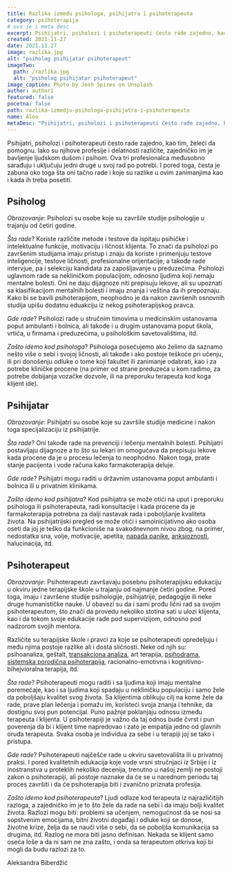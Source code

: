 ```yaml
---
title: Razlika između psihologa, psihijatra i psihoterapeuta
category: psihoterapija
# ovo je i meta desc
excerpt: Psihijatri, psiholozi i psihoterapeuti često rade zajedno, kao tim, želeći da pomognu.
created: 2021-11-27
date: 2021.11.27
image: razlika.jpg
alt: "psiholog psihijatar psihoterapeut"
imageTwo:
  path: /razlika.jpg
  alt: "psiholog psihijatar psihoterapeut"
image_caption: Photo by Josh Spires on Unsplash
author: author1
featured: false
pocetna: false
path: razlika-izmedju-psihologa-psihijatra-i-psihoterapeuta
name: Aloo
metaDesc: "Psihijatri, psiholozi i psihoterapeuti često rade zajedno, kao tim, želeći da pomognu."
---
```



Psihijatri, psiholozi i psihoterapeuti često rade zajedno, kao tim, želeći da pomognu. Iako su njihove profesije i delatnosti različite, zajedničko im je bavljenje ljudskom dušom i psihom. Ova tri profesionalca međusobno sarađuju i uključuju jedni druge u svoj rad po potrebi. I pored toga, česta je zabuna oko toga šta oni tačno rade i koje su razlike u ovim zanimanjima kao i kada ih treba posetiti.

## Psiholog

*Obrazovanje*: Psiholozi su osobe koje su završile studije psihologije u trajanju od četiri godine.

*Šta rade*? Koriste različite metode i testove da ispitaju psihičke i intelektualne funkcije, motivaciju i ličnost klijenta. To znači da psiholozi po završenim studijama imaju pristup i znaju da koriste i primenjuju testove inteligencije, testove ličnosti, profesionalne orijentacije, a takođe rade intervjue, pa i selekciju kandidata za zapošljavanje u preduzećima. Psiholozi uglavnom rade sa nekliničkom populacijom, odnosno ljudima koji nemaju mentalne bolesti. Oni ne daju dijagnoze niti prepisuju lekove, ali su upoznati sa klasifikacijom mentalnih bolesti i imaju znanja i veština da ih prepoznaju. Kako bi se bavili psihoterapijom, neophodno je da nakon završenih osnovnih studija upišu dodatnu eduakciju iz nekog psihoterapijskog pravca.

*Gde rade*? Psiholozi rade u stručnim timovima u medicinskim ustanovama poput ambulanti i bolnica, ali takođe i u drugim ustanovama poput škola, vrtića, u firmama i preduzećima, u psihološkim savetovalištima, itd.

*Zašto idemo kod psihologa*? Psihologa posećujemo ako želimo da saznamo nešto više o sebi i svojoj ličnosti, ali takođe i ako postoje teškoće pri učenju, ili pri donošenju odluke o tome koji fakultet ili zanimanje odabrati, kao i za potrebe kliničke procene (na primer od strane preduzeća u kom radimo, za potrebe dobijanja vozačke dozvole, ili na preporuku terapeuta kod koga klijent ide).

## Psihijatar

*Obrazovanje*: Psihijatri su osobe koje su završile studije medicine i nakon toga specijalizaciju iz psihijatrije.

*Šta rade*? Oni takođe rade na prevenciji i lečenju mentalnih bolesti. Psihijatri postavljaju dijagnoze a to što su lekari im omogućava da prepisuju lekove kada procene da je u procesu lečenja to neophodno. Nakon toga, prate stanje pacijenta i vode računa kako farmakoterapija deluje.

*Gde rade*? Psihijatri mogu raditi u državnim ustanovama poput ambulanti i bolnica ili u privatnim klinikama.

*Zašto idemo kod psihijatra*? Kod psihijatra se može otići na uput i preporuku psihologa ili psihoterapeuta, radi konsultacije i kada procene da je farmakoterapija potrebna za dalji nastavak rada i poboljšanje kvaliteta života. Na psihijatrijski pregled se može otići i samoinicijativno ako osoba oseti da joj je teško da funkcioniše na svakodnevnom nivou zbog, na primer, nedostatka sna, volje, motivacije, apetita, [napada panike](/blog/panicni-napadi/sta-su-panicni-napadi-zbog-cega-nastaju/), [anksioznosti](/blog/anksioznost-i-anksiozni-poremecaji/sta-je-aksioznost/), halucinacija, itd.

## Psihoterapeut

*Obrazovanje*: Psihoterapeuti završavaju posebnu psihoterapijsku edukaciju u okviru jedne terapijske škole u trajanju od najmanje četiri godine. Pored toga, imaju i završene studije psihologije, psihijatrije, pedagogije ili neke druge humanističke nauke. U obavezi su da i sami prođu lični rad sa svojim psihoterapeutom, što znači da provedu nekoliko stotina sati u ulozi klijenta, kao i da tokom svoje edukacije rade pod supervizijom, odnosno pod nadzorom svojih mentora. 

Različite su terapijske škole i pravci za koje se psihoterapeuti opredeljuju i među njima postoje razlike ali i dosta sličnosti. Neke od njih su: psihoanaliza, geštalt, [transakciona analiza](/blog/psihoterapijski-pravci/osnovni-principi-transakcione-analize/), art terapija, [psihodrama](/blog/psihoterapijski-pravci/psihodorama/), [sistemska porodična psihoterapija](/blog/psihoterapijski-pravci/metafora-i-sistemska-porodicna-psihoterapija/), racionalno-emotivna i kognitivno-bihejvioralna terapija, itd.

*Šta rade*? Psihoterapeuti mogu raditi i sa ljudima koji imaju mentalne poremećaje, kao i sa ljudima koji spadaju u nekliničku populaciju i samo žele da poboljšaju kvalitet svog života. Sa klijentima oblikuju cilj na kome žele da rade, prave plan lečenja i pomažu im, koristeći svoja znanja i tehnike, da dostignu svoj pun potencijal. Puno pažnje poklanjaju odnosu između terapeuta i klijenta. U psihoterapiji je važno da taj odnos bude čvrst i pun poverenja da bi i klijent time napredovao i zato je empatija jedno od glavnih oruđa terapeuta. Svaka osoba je individua za sebe i u terapiji joj se tako i pristupa.

*Gde rade*? Psihoterapeuti najčešće rade u okviru savetovališta ili u privatnoj praksi. I pored kvalitetnih edukacija koje vode vrsni stručnjaci iz Srbije i iz inostranstva u proteklih nekoliko decenija, trenutno u našoj zemlji ne postoji zakon o psihoterapiji, ali postoje naznake da će se u narednom periodu taj proces završiti i da će psihoterapija biti i zvanično priznata profesija.

*Zašto idemo kod psihoterapeuta*? Ljudi odlaze kod terapeuta iz najrazličitijih razloga, a zajedničko im je to što žele da rade na sebi i da imaju bolji kvalitet života. Razlozi mogu biti: problemi sa učenjem, nemogućnost da se nosi sa sopstvenim emocijama, bitni životni događaji i odluke koji se donose, životne krize, želja da se nauči više o sebi, da se poboljša komunikacija sa drugima, itd. Razlog ne mora biti jasno definisan. Nekada se klijent samo oseća loše a da ni sam ne zna zašto, i onda sa terapeutom otkriva koji bi mogli da budu razlozi za to.


Aleksandra Biberdžić
